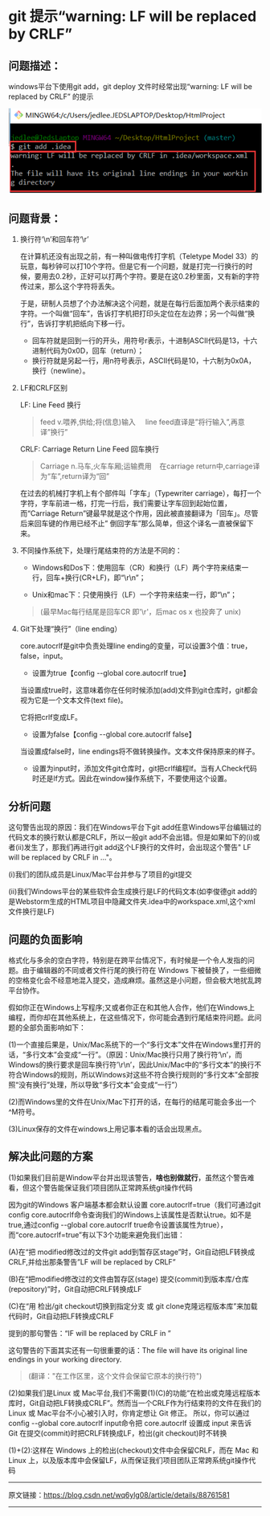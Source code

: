 # git 提示“warning: LF will be replaced by CRLF”

## 问题描述：
windows平台下使用git add，git deploy 文件时经常出现“warning: LF will be replaced by CRLF” 的提示

![](../image/image_1.b312b409.png)

## 问题背景：

1. 换行符‘\\n’和回车符‘\\r’

    在计算机还没有出现之前，有一种叫做电传打字机（Teletype Model 33）的玩意，每秒钟可以打10个字符。但是它有一个问题，就是打完一行换行的时候，要用去0.2秒，正好可以打两个字符。要是在这0.2秒里面，又有新的字符传过来，那么这个字符将丢失。

    于是，研制人员想了个办法解决这个问题，就是在每行后面加两个表示结束的字符。一个叫做“回车”，告诉打字机把打印头定位在左边界；另一个叫做“换行”，告诉打字机把纸向下移一行。

   - 回车符就是回到一行的开头，用符号r表示，十进制ASCII代码是13，十六进制代码为0x0D，回车（return）；
   - 换行符就是另起一行，用n符号表示，ASCII代码是10，十六制为0x0A， 换行（newline）。

2. LF和CRLF区别

    LF: Line Feed 换行
    >feed v.喂养,供给;将(信息)输入     line feed直译是”将行输入”,再意译”换行”

    CRLF: Carriage Return Line Feed 回车换行

    >Carriage n.马车,火车车厢;运输费用    在carriage return中,carriage译为“车”,return译为“回”

    在过去的机械打字机上有个部件叫「字车」（Typewriter carriage），每打一个字符，字车前进一格，打完一行后，我们需要让字车回到起始位置，而“Carriage Return”键最早就是这个作用，因此被直接翻译为「回车」。尽管后来回车键的作用已经不止” 倒回字车”那么简单，但这个译名一直被保留下来。

3. 不同操作系统下，处理行尾结束符的方法是不同的：

   - Windows和Dos下：使用回车（CR）和换行（LF）两个字符来结束一行，回车+换行(CR+LF)，即“\\r\\n”；

   - Unix和mac下：只使用换行（LF）一个字符来结束一行，即“\\n”；

   >(最早Mac每行结尾是回车CR 即'\\r'，后mac os x 也投奔了 unix)

4. Git下处理“换行”（line ending）

    core.autocrlf是git中负责处理line ending的变量，可以设置3个值：true，false，input。

    - 设置为true【config --global core.autocrlf true】

    当设置成true时，这意味着你在任何时候添加(add)文件到git仓库时，git都会视为它是一个文本文件(text file)。

    它将把crlf变成LF。

    - 设置为false【config --global core.autocrlf false】

    当设置成false时，line endings将不做转换操作。文本文件保持原来的样子。

    - 设置为input时，添加文件git仓库时，git把crlf编程lf。当有人Check代码时还是lf方式。因此在window操作系统下，不要使用这个设置。



## 分析问题

这句警告出现的原因：我们在Windows平台下git add任意Windows平台编辑过的代码文本的换行默认都是CRLF，所以一般git add不会出错。但是如果如下的(i)或者(ii)发生了，那我们再进行git add这个LF换行的文件时，会出现这个警告" LF will be replaced by CRLF in …"。

(i)我们的团队成员是Linux/Mac平台并参与了项目的git提交

(ii)我们Windows平台的某些软件会生成换行是LF的代码文本(如李俊德git add的是Webstorm生成的HTML项目中隐藏文件夹.idea中的workspace.xml,这个xml文件换行是LF)


## 问题的负面影响

格式化与多余的空白字符，特别是在跨平台情况下，有时候是一个令人发指的问题。由于编辑器的不同或者文件行尾的换行符在 Windows 下被替换了，一些细微的空格变化会不经意地混入提交，造成麻烦。虽然这是小问题，但会极大地扰乱跨平台协作。

假如你正在Windows上写程序;又或者你正在和其他人合作，他们在Windows上编程，而你却在其他系统上，在这些情况下，你可能会遇到行尾结束符问题。此问题的全部负面影响如下：

(1)一个直接后果是，Unix/Mac系统下的一个“多行文本”文件在Windows里打开的话，“多行文本”会变成“一行”。（原因：Unix/Mac换行只用了换行符‘\\n’，而Windows的换行要求是回车换行符’\\r\\n’，因此Unix/Mac中的“多行文本”的换行不符合Windows的规则，所以Windows对这些不符合换行规则的“多行文本”全部按照“没有换行”处理，所以导致“多行文本”会变成“一行”）

(2)而Windows里的文件在Unix/Mac下打开的话，在每行的结尾可能会多出一个^M符号。

(3)Linux保存的文件在windows上用记事本看的话会出现黑点。

## 解决此问题的方案

(1)如果我们目前是Window平台并出现该警告，**啥也别做就行**，虽然这个警告难看，但这个警告能保证我们项目团队正常跨系统git操作代码

因为git的Windows 客户端基本都会默认设置 core.autocrlf=true（我们可通过git config core.autocrlf命令查询我们的Windows上该属性是否默认true。如不是true,通过config --global core.autocrlf true命令设置该属性为true），而“core.autocrlf=true”有以下3个功能来避免我们出错：

(A)在“把 modified修改过的文件git add到暂存区stage”时，Git自动把LF转换成CRLF,并给出那条警告”LF will be replaced by CRLF”

(B)在“把modified修改过的文件由暂存区(stage) 提交(commit)到版本库/仓库(repository)”时，Git自动把CRLF转换成LF

(C)在“用 检出/git checkout切换到指定分支 或 git clone克隆远程版本库”来加载代码时，Git自动把LF转换成CRLF

提到的那句警告：“IF will be replaced by CRLF in <file-name>”

这句警告的下面其实还有一句很重要的话：The file will have its original line endings in your working directory.

>(翻译："在工作区里，这个文件会保留它原本的换行符")

(2)如果我们是Linux 或 Mac平台,我们不需要(1)(C)的功能“在检出或克隆远程版本库时，Git自动把LF转换成CRLF”。然而当一个CRLF作为行结束符的文件在我们的Linux 或 Mac平台不小心被引入时，你肯定想让 Git 修正。 所以，你可以通过config --global core.autocrlf input命令把 core.autocrlf 设置成 input 来告诉 Git 在提交(commit)时把CRLF转换成LF，检出(git checkout)时不转换

(1)+(2):这样在 Windows 上的检出(checkout)文件中会保留CRLF，而在 Mac 和 Linux 上，以及版本库中会保留LF，从而保证我们项目团队正常跨系统git操作代码

---

原文链接：https://blog.csdn.net/wq6ylg08/article/details/88761581

---
